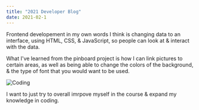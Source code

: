 ```yaml
---
title: "2021 Developer Blog"
date: 2021-02-1
---
```


Frontend developement in my own words I think is changing data to an interface, using HTML, CSS, & JavaScript, so people can look at & interact with the data. 

What I've learned from the pinboard project is how I can link pictures to certain areas, as well as being able to change the colors of the background, & the type of font that you would want to be used.

![Coding](https://c1.tribebytes.com/assets/image-title.jpg)

I want to just try to overall imrpove myself in the course & expand my knowledge in coding.
